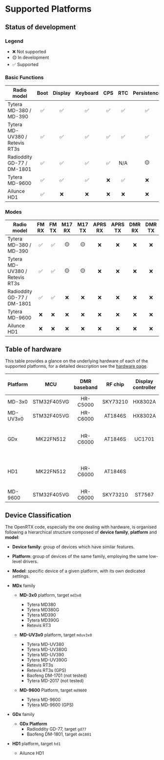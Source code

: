 # Supported Platforms

## Status of development

### Legend
- ❌ Not supported
- 🟡 In development
- ✅ Supported

### Basic Functions

| Radio model                    | Boot  | Display | Keyboard | CPS   | RTC   | Persistence | GPS   |
| ---                            | :---: | :---:   | :---:    | :---: | :---: | :---:       | :---: |
| Tytera MD-380 / MD-390         | ✅    | ✅      | ✅       | ✅    | ✅    | ✅          | ✅    |
| Tytera MD-UV380 / Retevis RT3s | ✅    | ✅      | ✅       | ✅    | ✅    | ✅          | ✅    |
| Radioddity GD-77 / DM-1801     | ✅    | ✅      | ✅       | ✅    | N/A   | 🟡          | N/A   |
| Tytera MD-9600                 | ✅    | ✅      | ✅       | ❌    | ✅    | ❌          | ❌    |
| Ailunce HD1                    | ✅    | ❌      | ❌       | ❌    | ❌    | ❌          | ❌    |

### Modes

| Radio model                    | FM RX | FM TX | M17 RX | M17 TX | APRS RX | APRS TX | DMR RX | DMR TX | DMR SMS |
| ---                            | :---: | :---: | :---:  | :---:  | :---:   | :---:   | :---:  | :---:  | :---:   |
| Tytera MD-380 / MD-390         | ✅    | ✅    | 🟡     | 🟡     | ❌      | ❌      | ❌     | ❌     | ❌      |
| Tytera MD-UV380 / Retevis RT3s | ✅    | ✅    | 🟡     | 🟡     | ❌      | ❌      | ❌     | ❌     | ❌      |
| Radioddity GD-77 / DM-1801     | ✅    | ✅    | ❌     | ❌     | ❌      | ❌      | ❌     | ❌     | ❌      |
| Tytera MD-9600                 | ❌    | ❌    | ❌     | ❌     | ❌      | ❌      | ❌     | ❌     | ❌      |
| Ailunce HD1                    | ❌    | ❌    | ❌     | ❌     | ❌      | ❌      | ❌     | ❌     | ❌      |

## Table of hardware

This table provides a glance on the underlying hardware of each of the supported platforms, for a detailed description see the [hardware page](hardware.md).

| Platform |     MCU     | DMR baseband |  RF chip | Display controller |             Non volatile memory             |   GPS     |
|----------|:-----------:|:------------:|:--------:|:------------------:|:-------------------------------------------:|:---------:|
| MD-3x0   | STM32F405VG |   HR-C5000   | SKY73210 |       HX8302A      |              25Q128FV SPI flash             | JS-M710   |
| MD-UV3x0 | STM32F405VG |   HR-C6000   |  AT1846S |       HX8302A      |              25Q128FV SPI flash             | JS-H210   |
| GDx      |  MK22FN512  |   HR-C6000   |  AT1846S |       UC1701       | 25Q80BV  SPI flash +<br>AT24C512 I2C EEPROM |    -      |
| HD1      |  MK22FN512  |   HR-C6000   |  AT1846S |                    | 25Q80BV  SPI flash +<br>AT24C512 I2C EEPROM | ST-26-U7L |
| MD-9600  | STM32F405VG |   HR-C6000   | SKY73210 |       ST7567       |              25Q128FV SPI flash             | JS-M710   |

## Device Classification

The OpenRTX code, especially the one dealing with hardware, is organised following a hierarchical structure composed of **device family**, **platform** and **model**:
* **Device family**: group of devices which have similar features.
* **Platform**: group of devices of the same family, employing the same low-level drivers.
* **Model**: specific device of a given platform, with its own dedicated settings.

* **MDx** family
    * **MD-3x0** platform, target `md3x0`
        * Tytera MD380
        * Tytera MD380G
        * Tytera MD390
        * Tytera MD390G
        * Retevis RT3

    * **MD-UV3x0** platform, target `mduv3x0`
        * Tytera MD-UV380
        * Tytera MD-UV380G
        * Tytera MD-UV390
        * Tytera MD-UV390G
        * Retevis RT3s
        * Retevis RT3s (GPS)
        * Baofeng DM-1701 (not tested)
        * Tytera MD-2017 (not tested)

    * **MD-9600** Platform, target `md9600`
        * Tytera MD-9600
        * Tytera MD-9600 (GPS)

* **GDx** family
    * **GDx Platform**
        * Radioddity GD-77, target `gd77`
        * Baofeng DM-1801, target `dm1801`

* **HD1** platform, target `hd1`
   * Ailunce HD1

